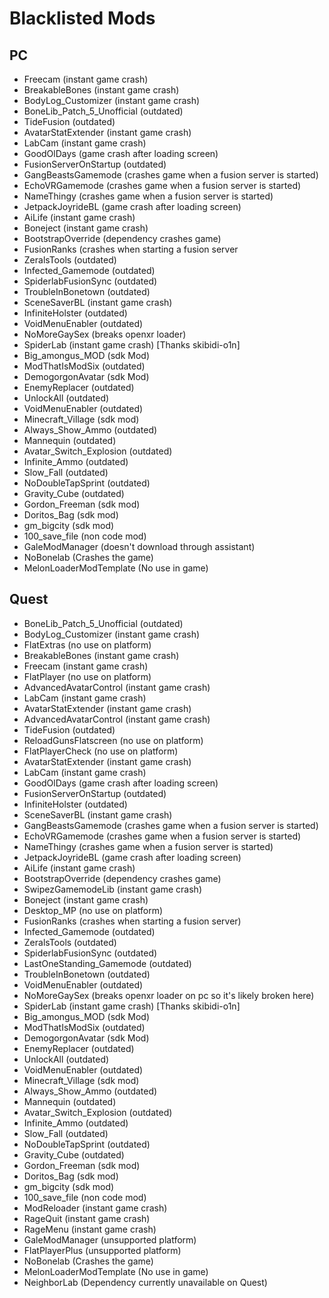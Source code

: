# Blacklisted Mods

## PC
- Freecam (instant game crash)
- BreakableBones (instant game crash)
- BodyLog_Customizer (instant game crash)
- BoneLib_Patch_5_Unofficial (outdated)
- TideFusion (outdated)
- AvatarStatExtender (instant game crash)
- LabCam (instant game crash)
- GoodOlDays (game crash after loading screen)
- FusionServerOnStartup (outdated)
- GangBeastsGamemode (crashes game when a fusion server is started)
- EchoVRGamemode (crashes game when a fusion server is started)
- NameThingy (crashes game when a fusion server is started)
- JetpackJoyrideBL (game crash after loading screen)
- AiLife (instant game crash)
- Boneject (instant game crash)
- BootstrapOverride (dependency crashes game)
- FusionRanks (crashes when starting a fusion server
- ZeralsTools (outdated)
- Infected_Gamemode (outdated)
- SpiderlabFusionSync (outdated)
- TroubleInBonetown (outdated)
- SceneSaverBL (instant game crash)
- InfiniteHolster (outdated)
- VoidMenuEnabler (outdated)
- NoMoreGaySex (breaks openxr loader)
- SpiderLab (instant game crash) [Thanks skibidi-o1n]
- Big_amongus_MOD (sdk Mod)
- ModThatIsModSix (outdated)
- DemogorgonAvatar (sdk Mod)
- EnemyReplacer (outdated)
- UnlockAll (outdated)
- VoidMenuEnabler (outdated)
- Minecraft_Village (sdk mod)
- Always_Show_Ammo (outdated)
- Mannequin (outdated)
- Avatar_Switch_Explosion (outdated)
- Infinite_Ammo (outdated)
- Slow_Fall (outdated)
- NoDoubleTapSprint (outdated)
- Gravity_Cube (outdated)
- Gordon_Freeman (sdk mod)
- Doritos_Bag (sdk mod)
- gm_bigcity (sdk mod)
- 100_save_file (non code mod)
- GaleModManager (doesn't download through assistant)
- NoBonelab (Crashes the game)
- MelonLoaderModTemplate (No use in game)

## Quest
- BoneLib_Patch_5_Unofficial (outdated)
- BodyLog_Customizer (instant game crash)
- FlatExtras (no use on platform)
- BreakableBones (instant game crash)
- Freecam (instant game crash)
- FlatPlayer (no use on platform)
- AdvancedAvatarControl (instant game crash)
- LabCam (instant game crash)
- AvatarStatExtender (instant game crash)
- AdvancedAvatarControl (instant game crash)
- TideFusion (outdated)
- ReloadGunsFlatscreen (no use on platform)
- FlatPlayerCheck (no use on platform)
- AvatarStatExtender (instant game crash)
- LabCam (instant game crash)
- GoodOlDays (game crash after loading screen)
- FusionServerOnStartup (outdated)
- InfiniteHolster (outdated)
- SceneSaverBL (instant game crash)
- GangBeastsGamemode (crashes game when a fusion server is started)
- EchoVRGamemode (crashes game when a fusion server is started)
- NameThingy (crashes game when a fusion server is started)
- JetpackJoyrideBL (game crash after loading screen)
- AiLife (instant game crash)
- BootstrapOverride (dependency crashes game)
- SwipezGamemodeLib (instant game crash)
- Boneject (instant game crash)
- Desktop_MP (no use on platform)
- FusionRanks (crashes when starting a fusion server)
- Infected_Gamemode (outdated)
- ZeralsTools (outdated)
- SpiderlabFusionSync (outdated)
- LastOneStanding_Gamemode (outdated)
- TroubleInBonetown (outdated)
- VoidMenuEnabler (outdated)
- NoMoreGaySex (breaks openxr loader on pc so it's likely broken here)
- SpiderLab (instant game crash) [Thanks skibidi-o1n]
- Big_amongus_MOD (sdk Mod)
- ModThatIsModSix (outdated)
- DemogorgonAvatar (sdk Mod)
- EnemyReplacer (outdated)
- UnlockAll (outdated)
- VoidMenuEnabler (outdated)
- Minecraft_Village (sdk mod)
- Always_Show_Ammo (outdated)
- Mannequin (outdated)
- Avatar_Switch_Explosion (outdated)
- Infinite_Ammo (outdated)
- Slow_Fall (outdated)
- NoDoubleTapSprint (outdated)
- Gravity_Cube (outdated)
- Gordon_Freeman (sdk mod)
- Doritos_Bag (sdk mod)
- gm_bigcity (sdk mod)
- 100_save_file (non code mod)
- ModReloader (instant game crash)
- RageQuit (instant game crash)
- RageMenu (instant game crash)
- GaleModManager (unsupported platform)
- FlatPlayerPlus (unsupported platform)
- NoBonelab (Crashes the game)
- MelonLoaderModTemplate (No use in game)
- NeighborLab (Dependency currently unavailable on Quest)
